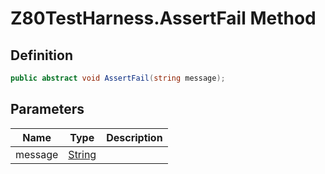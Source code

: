 # Z80TestHarness.AssertFail Method
## Definition

```c#
public abstract void AssertFail(string message);
```

## Parameters

| Name | Type | Description |
| ---- | ---- | ----------- |
| message | [String](https://learn.microsoft.com/en-gb/dotnet/api/System.String) |  |

